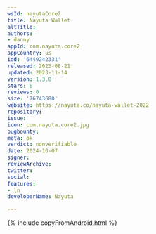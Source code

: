 ```yaml
---
wsId: nayutaCore2
title: Nayuta Wallet
altTitle: 
authors:
- danny
appId: com.nayuta.core2
appCountry: us
idd: '6449242331'
released: 2023-08-21
updated: 2023-11-14
version: 1.3.0
stars: 0
reviews: 0
size: '76743680'
website: https://nayuta.co/nayuta-wallet-2022
repository: 
issue: 
icon: com.nayuta.core2.jpg
bugbounty: 
meta: ok
verdict: nonverifiable
date: 2024-10-07
signer: 
reviewArchive: 
twitter: 
social: 
features:
- ln
developerName: Nayuta

---
```


{% include copyFromAndroid.html %}
